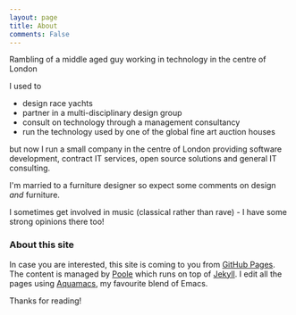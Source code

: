 ```yaml
---
layout: page
title: About
comments: False
---
```


<p class="message">
  Rambling of a middle aged guy working in technology in the centre of London
</p>

I used to 

* design race yachts
* partner in a multi-disciplinary design group
* consult on technology through a management consultancy
* run the technology used by one of the global fine art auction houses

but now I run a small company in the centre of London providing
software development, contract IT services, open source solutions and
general IT consulting.

I'm married to a furniture designer so expect some comments on
design *and* furniture.

I sometimes get involved in music (classical rather than rave) - I
have some strong opinions there too!

### About this site
In case you are interested, this site is coming to you from
[GitHub Pages](https://pages.github.com). The content is managed by
[Poole](https://github.com/poole) which runs on top of
[Jekyll](http://jekyllrb.com). I edit all the pages using
[Aquamacs](http://aquamacs.org/), my favourite blend of Emacs.

Thanks for reading!
